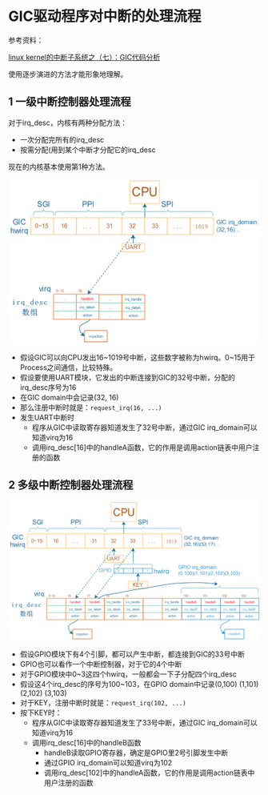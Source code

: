 # GIC驱动程序对中断的处理流程

参考资料：

[linux kernel的中断子系统之（七）：GIC代码分析](http://www.wowotech.net/irq_subsystem/gic_driver.html)

使用逐步演进的方法才能形象地理解。

## 1 一级中断控制器处理流程

对于irq_desc，内核有两种分配方法：

- 一次分配完所有的irq_desc
- 按需分配(用到某个中断才分配它的irq_desc

现在的内核基本使用第1种方法。

![image-20240201214906039](figures/image-20240201214906039.png)

- 假设GIC可以向CPU发出16\~1019号中断，这些数字被称为hwirq。0\~15用于Process之间通信，比较特殊。
- 假设要使用UART模块，它发出的中断连接到GIC的32号中断，分配的irq_desc序号为16
- 在GIC domain中会记录(32, 16)
- 那么注册中断时就是：`request_irq(16, ...)`
- 发生UART中断时
  - 程序从GIC中读取寄存器知道发生了32号中断，通过GIC irq_domain可以知道virq为16
  - 调用irq_desc[16]中的handleA函数，它的作用是调用action链表中用户注册的函数

## 2 多级中断控制器处理流程

![image-20240201214911621](figures/image-20240201214911621.png)

- 假设GPIO模块下有4个引脚，都可以产生中断，都连接到GIC的33号中断
- GPIO也可以看作一个中断控制器，对于它的4个中断
- 对于GPIO模块中0~3这四个hwirq，一般都会一下子分配四个irq_desc
- 假设这4个irq_desc的序号为100~103，在GPIO domain中记录(0,100) (1,101)(2,102) (3,103)
- 对于KEY，注册中断时就是：`request_irq(102, ...)`
- 按下KEY时：
  - 程序从GIC中读取寄存器知道发生了33号中断，通过GIC irq_domain可以知道virq为16
  - 调用irq_desc[16]中的handleB函数
    - handleB读取GPIO寄存器，确定是GPIO里2号引脚发生中断
    - 通过GPIO irq_domain可以知道virq为102
    - 调用irq_desc[102]中的handleA函数，它的作用是调用action链表中用户注册的函数

